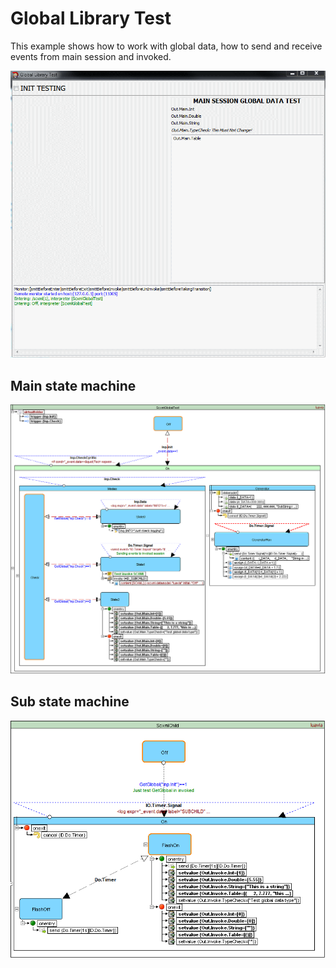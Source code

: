 # Global Library Test

This example shows how to work with global data, how to send and receive events from main session and invoked.

![intro](../../../Examples/Images/GlobalLibraryTest.gif)

## Main state machine
![main](../../../Examples/Images/GlobalLibraryTest_Main.png)

## Sub state machine
![sub](../../../Examples/Images/GlobalLibraryTest_Invoked.png)
